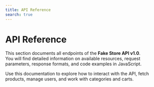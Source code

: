 ```yaml
---
title: API Reference
search: true
---
```


# API Reference

This section documents all endpoints of the **Fake Store API v1.0**.  
You will find detailed information on available resources, request parameters, response formats, and code examples in JavaScript.

Use this documentation to explore how to interact with the API, fetch products, manage users, and work with categories and carts.
